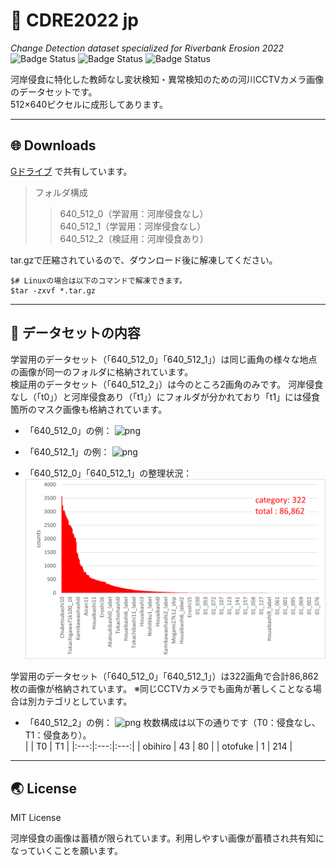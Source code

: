 # 🚀 CDRE2022 jp
_Change Detection dataset specialized for Riverbank Erosion 2022_  
![Badge Status](https://img.shields.io/github/license/coldriv/CDRE2022)
![Badge Status](https://img.shields.io/github/issues/coldriv/CDRE2022)
![Badge Status](https://img.shields.io/github/stars/coldriv/CDRE2022)

河岸侵食に特化した教師なし変状検知・異常検知のための河川CCTVカメラ画像のデータセットです。  
512×640ピクセルに成形してあります。

***
## 🌐 Downloads
[Gドライブ](https://drive.google.com/drive/folders/19umRFXrMD4XkN_EzdHu3Vn1FoGj8bLk8?usp=sharing)
で共有しています。

> フォルダ構成 
>> 640_512_0（学習用：河岸侵食なし）  
>> 640_512_1（学習用：河岸侵食なし）  
>> 640_512_2（検証用：河岸侵食あり）  

tar.gzで圧縮されているので、ダウンロード後に解凍してください。

    $# Linuxの場合は以下のコマンドで解凍できます。
    $tar -zxvf *.tar.gz


***
## 👀 データセットの内容
学習用のデータセット（「640_512_0」「640_512_1」）は同じ画角の様々な地点の画像が同一のフォルダに格納されています。  
検証用のデータセット（「640_512_2」）は今のところ2画角のみです。
河岸侵食なし（「t0」）と河岸侵食あり（「t1」）にフォルダが分かれており「t1」には侵食箇所のマスク画像も格納されています。

- 「640_512_0」の例：
![png](https://github.com/coldriv/CDRE2022/blob/main/img/sample_640_512_0.png)

- 「640_512_1」の例：
![png](https://github.com/coldriv/CDRE2022/blob/main/img/sample_640_512_1.png)

- 「640_512_0」「640_512_1」の整理状況：
![png](https://github.com/coldriv/CDRE2022/blob/main/img/count.png)

学習用のデータセット（「640_512_0」「640_512_1」）は322画角で合計86,862枚の画像が格納されています。
※同じCCTVカメラでも画角が著しくことなる場合は別カテゴリとしています。

- 「640_512_2」の例：
![png](https://github.com/coldriv/CDRE2022/blob/main/img/sample_640_512_2.png)
枚数構成は以下の通りです（T0：侵食なし、T1：侵食あり）。  
  |  | T0 | T1 |
  |:---:|:---:|:---:|
  | obihiro | 43 | 80 |
  | otofuke | 1 | 214 |

***
## 🌏 License
MIT License

河岸侵食の画像は蓄積が限られています。利用しやすい画像が蓄積され共有知になっていくことを願います。
